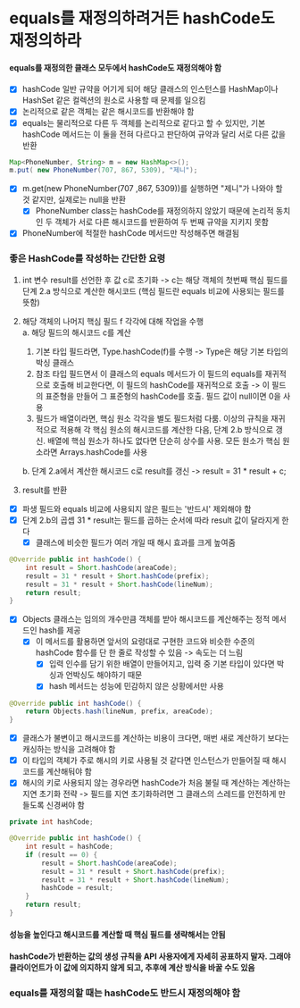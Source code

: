 # equals를 재정의하려거든 hashCode도 재정의하라
#### equals를 재정의한 클래스 모두에서 hashCode도 재정의해야 함
- [x] hashCode 일반 규약을 어기게 되어 해당 클래스의 인스턴스를 HashMap이나 HashSet 같은 컬렉션의 원소로 사용할 때 문제를 일으킴
- [x] 논리적으로 같은 객체는 같은 해시코드를 반환해야 함
- [x] equals는 물리적으로 다른 두 객체를 논리적으로 같다고 할 수 있지만, 기본 hashCode 메서드는 이 둘을 전혀 다르다고 판단하여 규약과 달리 서로 다른 값을 반환
~~~java
Map<PhoneNumber, String> m = new HashMap<>();
m.put( new PhoneNumber(707, 867, 5309), "제니");
~~~
- [x] m.get(new PhoneNumber(707 ,867, 5309))를 실행하면 "제니"가 나와야 할 것 같지만, 실제로는 null을 반환
  - [x] PhoneNumber class는 hashCode를 재정의하지 않았기 때문에 논리적 동치인 두 객체가 서로 다른 해시코드를 반환하여 두 번째 규약을 지키지 못함
- [x] PhoneNumber에 적절한 hashCode 메서드만 작성해주면 해결됨
### 좋은 HashCode를 작성하는 간단한 요령
1. int 변수 result를 선언한 후 값 c로 초기화 -> c는 해당 객체의 첫번째 핵심 필드를 단계 2.a 방식으로 계산한 해시코드 (핵심 필드란 equals 비교에 사용되는 필드를 뜻함)
2. 해당 객체의 나머지 핵심 필드 f 각각에 대해 작업을 수행  
    a. 해당 필드의 해시코드 c를 계산
   1. 기본 타입 필드라면, Type.hashCode(f)를 수행 -> Type은 해당 기본 타입의 박싱 클래스
   2. 참조 타입 필드면서 이 클래스의 equals 메서드가 이 필드의 equals를 재귀적으로 호출해 비교한다면, 이 필드의 hashCode를 재귀적으로 호출 -> 이 필드의 표준형을 만들어 그 표준형의 hashCode를 호출. 필드 값이 null이면 0을 사용
   3. 필드가 배열이라면, 핵심 원소 각각을 별도 필드처럼 다룸. 이상의 규칙을 재귀적으로 적용해 각 핵심 원소의 해시코드를 계산한 다음, 단계 2.b 방식으로 갱신. 배열에 핵심 원소가 하나도 없다면 단순히 상수를 사용. 모든 원소가 핵심 원소라면 Arrays.hashCode를 사용  
  
   b. 단계 2.a에서 계산한 해시코드 c로 result를 갱신 -> result = 31 * result + c;
3. result를 반환  
  
- [x] 파생 필드와 equals 비교에 사용되지 않은 필드는 '반드시' 제외해야 함
- [x] 단계 2.b의 곱셉 31 * result는 필드를 곱하는 순서에 따라 result 값이 달라지게 한다
  - [x] 클래스에 비슷한 필드가 여러 개일 때 해시 효과를 크게 높여줌
~~~java
@Override public int hashCode() {
    int result = Short.hashCode(areaCode);
    result = 31 * result + Short.hashCode(prefix);
    result = 31 * result + Short.hashCode(lineNum);
    return result;
}
~~~
- [x] Objects 클래스는 임의의 개수만큼 객체를 받아 해시코드를 계산해주는 정적 메서드인 hash를 제공
  - [x] 이 메서드를 활용하면 앞서의 요령대로 구현한 코드와 비슷한 수준의 hashCode 함수를 단 한 줄로 작성할 수 있음 -> 속도는 더 느림
    - [x] 입력 인수를 담기 위한 배열이 만들어지고, 입력 중 기본 타입이 있다면 박싱과 언박싱도 해야하기 때문
    - [x] hash 메서드는 성능에 민감하지 않은 상황에서만 사용
~~~java
@Override public int hashCode() {
    return Objects.hash(lineNum, prefix, areaCode);
}
~~~
- [x] 클래스가 불변이고 해시코드를 계산하는 비용이 크다면, 매번 새로 계산하기 보다는 캐싱하는 방식을 고려해야 함
- [x] 이 타입의 객체가 주로 해시의 키로 사용될 것 같다면 인스턴스가 만들어질 때 해시코드를 계산해둬야 함
- [x] 해시의 키로 사용되지 않는 경우라면 hashCode가 처음 불릴 때 계산하는 계산하는 지연 초기화 전략 -> 필드를 지연 초기화하려면 그 클래스의 스레드를 안전하게 만들도록 신경써야 함
~~~java
private int hashCode;

@Override public int hashCode() {
    int result = hashCode;
    if (result == 0) {
        result = Short.hashCode(areaCode);
        result = 31 * result + Short.hashCode(prefix);
        result = 31 * result + Short.hashCode(lineNum);
        hashCode = result;
    }
    return result;
}
~~~
#### 성능을 높인다고 해시코드를 계산할 때 핵심 필드를 생략해서는 안됨
#### hashCode가 반환하는 값의 생성 규칙을 API 사용자에게 자세히 공표하지 말자. 그래야 클라이언트가 이 값에 의지하지 않게 되고, 추후에 계산 방식을 바꿀 수도 있음
### equals를 재정의할 때는 hashCode도 반드시 재정의해야 함